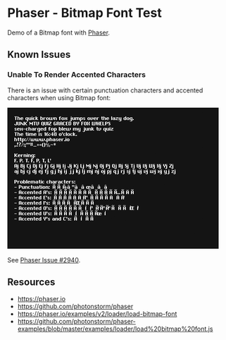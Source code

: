 # Phaser - Bitmap Font Test

Demo of a Bitmap font with [Phaser](https://github.com/photonstorm/phaser).


## Known Issues

### Unable To Render Accented Characters

There is an issue with certain punctuation characters and accented characters when using Bitmap font:

![image](https://github.com/jansensan/test-phaser-bitmap-font/blob/master/src/assets/issue-screenshot.png?raw=true)

See [Phaser Issue #2940](https://github.com/photonstorm/phaser/issues/2940).


## Resources
- https://phaser.io
- https://github.com/photonstorm/phaser
- https://phaser.io/examples/v2/loader/load-bitmap-font
- https://github.com/photonstorm/phaser-examples/blob/master/examples/loader/load%20bitmap%20font.js